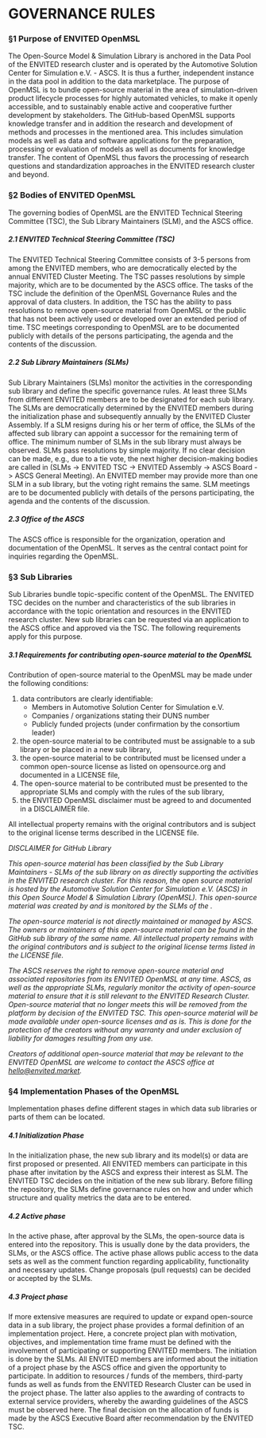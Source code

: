 <h1>GOVERNANCE RULES</h1>

<h3>§1 Purpose of ENVITED OpenMSL</h3>

The Open-Source Model & Simulation Library is anchored in the Data Pool of the ENVITED research cluster and is operated by the Automotive Solution Center for Simulation e.V. - ASCS. It is thus a further, independent instance in the data pool in addition to the data marketplace. The purpose of OpenMSL is to bundle open-source material in the area of simulation-driven product lifecycle processes for highly automated vehicles, to make it openly accessible, and to sustainably enable active and cooperative further development by stakeholders. The GitHub-based OpenMSL supports knowledge transfer and in addition the research and development of methods and processes in the mentioned area. This includes simulation models as well as data and software applications for the preparation, processing or evaluation of models as well as documents for knowledge transfer. The content of OpenMSL thus favors the processing of research questions and standardization approaches in the ENVITED research cluster and beyond. 

<h3>§2 Bodies of ENVITED OpenMSL</h3>

The governing bodies of OpenMSL are the ENVITED Technical Steering Committee (TSC), the Sub Library Maintainers (SLM), and the ASCS office.

<h5>2.1 ENVITED Technical Steering Committee (TSC)</h5>

The ENVITED Technical Steering Committee consists of 3-5 persons from among the ENVITED members, who are democratically elected by the annual ENVITED Cluster Meeting. The TSC passes resolutions by simple majority, which are to be documented by the ASCS office. The tasks of the TSC include the definition of the OpenMSL Governance Rules and the approval of data clusters. In addition, the TSC has the ability to pass resolutions to remove open-source material from OpenMSL or the public that has not been actively used or developed over an extended period of time. TSC meetings corresponding to OpenMSL are to be documented publicly with details of the persons participating, the agenda and the contents of the discussion.

<h5>2.2 Sub Library Maintainers (SLMs)</h5>

Sub Library Maintainers (SLMs) monitor the activities in the corresponding sub library and define the specific governance rules. At least three SLMs from different ENVITED members are to be designated for each sub library. The SLMs are democratically determined by the ENVITED members during the initialization phase and subsequently annually by the ENVITED Cluster Assembly. If a SLM resigns during his or her term of office, the SLMs of the affected sub library can appoint a successor for the remaining term of office. The minimum number of SLMs in the sub library must always be observed. SLMs pass resolutions by simple majority. If no clear decision can be made, e.g., due to a tie vote, the next higher decision-making bodies are called in (SLMs -> ENVITED TSC -> ENVITED Assembly -> ASCS Board -> ASCS General Meeting). An ENVITED member may provide more than one SLM in a sub library, but the voting right remains the same. SLM meetings are to be documented publicly with details of the persons participating, the agenda and the contents of the discussion.  

<h5>2.3 Office of the ASCS</h5>

The ASCS office is responsible for the organization, operation and documentation of the OpenMSL. It serves as the central contact point for inquiries regarding the OpenMSL. 

<h3>§3 Sub Libraries</h3>

Sub Libraries bundle topic-specific content of the OpenMSL. The ENVITED TSC decides on the number and characteristics of the sub libraries in accordance with the topic orientation and resources in the ENVITED research cluster. New sub libraries can be requested via an application to the ASCS office and approved via the TSC. The following requirements apply for this purpose.

<h5>3.1 Requirements for contributing open-source material to the OpenMSL</h5>

Contribution of open-source material to the OpenMSL may be made under the following conditions:

1. data contributors are clearly identifiable:   
   - Members in Automotive Solution Center for Simulation e.V.
   - Companies / organizations stating their DUNS number
   - Publicly funded projects (under confirmation by the consortium leader)
2. the open-source material to be contributed must be assignable to a sub library or be placed in a new sub library,
3. the open-source material to be contributed must be licensed under a common open-source license as listed on opensource.org and documented in a LICENSE file,
4. The open-source material to be contributed must be presented to the appropriate SLMs and comply with the rules of the sub library,
5. the ENVITED OpenMSL disclaimer must be agreed to and documented in a DISCLAIMER file. 

All intellectual property remains with the original contributors and is subject to the original license terms described in the LICENSE file.

<i>DISCLAIMER for GitHub Library
  
This open-source material has been classified by the Sub Library Maintainers - SLMs of the sub library <name of sub library> on <date> as directly supporting the activities in the ENVITED research cluster. For this reason, the open source material is hosted by the Automotive Solution Center for Simulation e.V. (ASCS) in this Open Source Model & Simulation Library (OpenMSL). This open-source material was created by <name of data provider> and is monitored by the SLMs of the <name of sub library>. 

The open-source material is not directly maintained or managed by ASCS. The owners or maintainers of this open-source material can be found in the GitHub sub library of the same name. All intellectual property remains with the original contributors and is subject to the original license terms listed in the LICENSE file.

The ASCS reserves the right to remove open-source material and associated repositories from its ENVITED OpenMSL at any time. ASCS, as well as the appropriate SLMs, regularly monitor the activity of open-source material to ensure that it is still relevant to the ENVITED Research Cluster. Open-source material that no longer meets this will be removed from the platform by decision of the ENVITED TSC.
This open-source material will be made available under open-source licenses and as is. This is done for the protection of the creators without any warranty and under exclusion of liability for damages resulting from any use. 

Creators of additional open-source material that may be relevant to the ENVITED OpenMSL are welcome to contact the ASCS office at hello@envited.market. </i>

<h3>§4 Implementation Phases of the OpenMSL</h3>

Implementation phases define different stages in which data sub libraries or parts of them can be located. 

<h5>4.1 Initialization Phase</h5>
In the initialization phase, the new sub library and its model(s) or data are first proposed or presented. All ENVITED members can participate in this phase after invitation by the ASCS and express their interest as SLM. The ENVITED TSC decides on the initiation of the new sub library. Before filling the repository, the SLMs define governance rules on how and under which structure and quality metrics the data are to be entered. 

<h5>4.2 Active phase</h5>
In the active phase, after approval by the SLMs, the open-source data is entered into the repository. This is usually done by the data providers, the SLMs, or the ASCS office. The active phase allows public access to the data sets as well as the comment function regarding applicability, functionality and necessary updates. Change proposals (pull requests) can be decided or accepted by the SLMs. 

<h5>4.3 Project phase</h5>
If more extensive measures are required to update or expand open-source data in a sub library, the project phase provides a formal definition of an implementation project. Here, a concrete project plan with motivation, objectives, and implementation time frame must be defined with the involvement of participating or supporting ENVITED members. The initiation is done by the SLMs. All ENVITED members are informed about the initiation of a project phase by the ASCS office and given the opportunity to participate. In addition to resources / funds of the members, third-party funds as well as funds from the ENVITED Research Cluster can be used in the project phase. The latter also applies to the awarding of contracts to external service providers, whereby the awarding guidelines of the ASCS must be observed here. The final decision on the allocation of funds is made by the ASCS Executive Board after recommendation by the ENVITED TSC.
